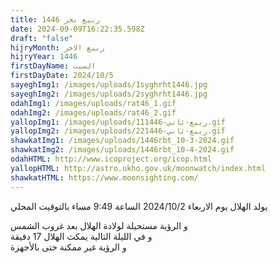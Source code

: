 ```yaml
---
title: ربيع ىخر 1446
date: 2024-09-09T16:22:35.598Z
draft: "false"
hijryMonth: ربيع الاخر
hijryYear: 1446
firstDayName: السبت
firstDayDate: 2024/10/5
sayeghImg1: /images/uploads/1syghrht1446.jpg
sayeghImg2: /images/uploads/2syghrht1446.jpg
odahImg1: /images/uploads/rat46_1.gif
odahImg2: /images/uploads/rat46_2.gif
yallopImg1: /images/uploads/11ربيع-ثاني-1446.gif
yallopImg2: /images/uploads/22ربيع-ثاني-1446.gif
shawkatImg1: /images/uploads/1446rbt_10-3-2024.gif
shawkatImg2: /images/uploads/1446rbt_10-4-2024.gif
odahHTML: http://www.icoproject.org/icop.html
yallopHTML: http://astro.ukho.gov.uk/moonwatch/index.html
shawkatHTML: https://www.moonsighting.com/
---
```

يولد الهلال يوم الاربعاء 2024/10/2 الساعة 9:49 مساء بالتوقيت المحلي

و﻿ الرؤية مستحيلة لولادة الهلال بعد غروب الشمس\
و﻿ في الليلة التالية يمكث الهلال 17 دقيقة \
و﻿ الرؤية غير ممكنة حتى بالأجهزة